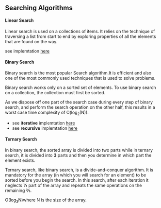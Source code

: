 ## Searching Algorithms

#### Linear Search

Linear search is used on a collections of items. It relies on the technique of traversing a list from start to end by exploring properties of all the elements that are found on the way.

see implemtation [here](https://github.com/jainayu/Data-Structures-and-Algorithms/blob/master/Searching%20Algorithms/LinearSearch.cpp)

#### Binary Search

Binary search is the most popular Search algorithm.It is efficient and also one of the most commonly used techniques that is used to solve problems.
 
Binary search works only on a sorted set of elements. To use binary search on a collection, the collection must first be sorted. 

As we dispose off one part of the search case during every step of binary search, and perform the search operation on the other half, this results in a worst case time complexity of O(log<sub>2</sub>(N)). 

- see **iterative** implemtation [here](https://github.com/jainayu/Data-Structures-and-Algorithms/blob/master/Searching%20Algorithms/IterativeBinarySearch.cpp)
- see **recursive** implemtation [here](https://github.com/jainayu/Data-Structures-and-Algorithms/blob/master/Searching%20Algorithms/RecursiveBinarySearch.cpp)

#### Ternary Search

In binary search, the sorted array is divided into two parts while in ternary search, it is divided into **3** parts and then you determine in which part the element exists.

Ternary search, like binary search, is a divide-and-conquer algorithm. It is mandatory for the array (in which you will search for an element) to be sorted before you begin the search. In this search, after each iteration it neglects **⅓** part of the array and repeats the same operations on the remaining **⅔**.

O(log<sub>3</sub>N)where N is the size of the array.
